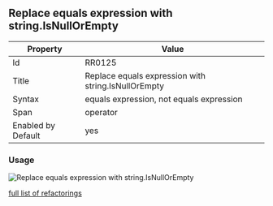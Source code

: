 ## Replace equals expression with string\.IsNullOrEmpty

Property | Value
--- | ---
Id|RR0125
Title|Replace equals expression with string\.IsNullOrEmpty
Syntax|equals expression, not equals expression
Span|operator
Enabled by Default|yes

### Usage

![Replace equals expression with string\.IsNullOrEmpty](../../images/refactorings/ReplaceEqualsExpressionWithStringIsNullOrEmpty.png)

[full list of refactorings](Refactorings.md)